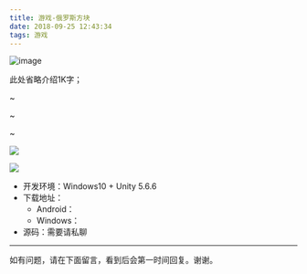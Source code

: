 ```yaml
---
title: 游戏-俄罗斯方块
date: 2018-09-25 12:43:34
tags: 游戏
---
```

![image](https://ws1.sinaimg.cn/mw690/006PThdlgy1fv9d1j5ug1j318g0p0ab4.jpg)
<!-- more -->



此处省略介绍1K字；

~

~

~

![](https://ws1.sinaimg.cn/mw690/006PThdlly1fvlp6omz20j30980gcaau.jpg)

![](https://ws1.sinaimg.cn/mw690/006PThdlly1fvlp7gutdij30980gcdg7.jpg)

- 开发环境：Windows10 + Unity 5.6.6
- 下载地址：
    - Android：
    - Windows：
- 源码：需要请私聊
---

如有问题，请在下面留言，看到后会第一时间回复。谢谢。